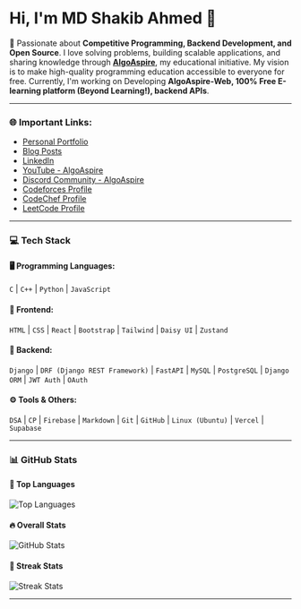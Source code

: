 # Hi, I'm **MD Shakib Ahmed** 👋

🚀 Passionate about **Competitive Programming, Backend Development, and Open Source**. I love solving problems, building scalable applications, and sharing knowledge through <a href="https://www.youtube.com/@algoaspire/" target="_blank">**AlgoAspire**</a>, my educational initiative. My vision is to make high-quality programming education accessible to everyone for free. Currently, I'm working on Developing **AlgoAspire-Web, 100% Free E-learning platform (Beyond Learning!), backend APIs**.

---

### 🌐 **Important Links:**
- <a href="https://mdshakib007.vercel.app/" target="_blank">Personal Portfolio</a>
- <a href="https://mdshakib007.vercel.app/posts" target="_blank">Blog Posts</a>  
- <a href="https://linkedin.com/in/mdshakib00777/" target="_blank">LinkedIn</a>  
- <a href="https://www.youtube.com/@algoaspire/" target="_blank">YouTube - AlgoAspire</a>  
- <a href="https://discord.gg/PRM5vGcSH9" target="_blank">Discord Community - AlgoAspire</a>  
- <a href="https://codeforces.com/profile/mdshakib007/" target="_blank">Codeforces Profile</a>  
- <a href="https://www.codechef.com/users/mdshakib007/" target="_blank">CodeChef Profile</a>  
- <a href="https://www.leetcode.com/mdshakib007/" target="_blank">LeetCode Profile</a>  

---

### 💻 **Tech Stack**

#### 🖥️ **Programming Languages:**
`C` | `C++` | `Python` | `JavaScript`

#### 🎨 **Frontend:**
`HTML` | `CSS` | `React` | `Bootstrap` | `Tailwind` | `Daisy UI` | `Zustand`

#### 🔧 **Backend:**
`Django` | `DRF (Django REST Framework)` | `FastAPI` | `MySQL` | `PostgreSQL` | `Django ORM` | `JWT Auth` | `OAuth`

#### ⚙️ **Tools & Others:**
`DSA` | `CP` | `Firebase` | `Markdown` | `Git` | `GitHub` | `Linux (Ubuntu)` | `Vercel` | `Supabase`

---

### 📊 **GitHub Stats**

#### 📌 **Top Languages**
<p>
  <img src="https://github-readme-stats.vercel.app/api/top-langs?username=mdshakib007&show_icons=true&locale=en&layout=compact" alt="Top Languages" />
</p>

#### 🔥 **Overall Stats**
<p>
  <img src="https://github-readme-stats.vercel.app/api?username=mdshakib007&show_icons=true&locale=en" alt="GitHub Stats" />
</p>

#### 🌟 **Streak Stats**
<p>
  <img src="https://github-readme-streak-stats.herokuapp.com/?user=mdshakib007&" alt="Streak Stats" />
</p>

---
